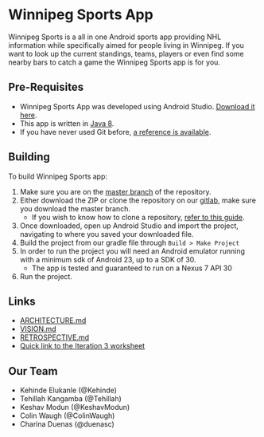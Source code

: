 # Winnipeg Sports App

Winnipeg Sports is a all in one Android sports app providing NHL information while specifically aimed for people living in Winnipeg. If you want to look up the current standings, teams, players or even find some nearby bars to catch a game the Winnipeg Sports app is for you.

## Pre-Requisites
* Winnipeg Sports App was developed using Android Studio. [Download it here](https://developer.android.com/studio).
* This app is written in [Java 8](https://www.oracle.com/java/technologies/javase/javase-jdk8-downloads.html).
* If you have never used Git before, [a reference is available](https://git-scm.com/docs/user-manual).

## Building

To build Winnipeg Sports app:
1. Make sure you are on the [master branch](https://code.cs.umanitoba.ca/3350-winter-2021-a03/winnipeg-sports-app-a03-group-6/-/tree/master) of the repository.
2. Either download the ZIP or clone the repository on our [gitlab](https://code.cs.umanitoba.ca/3350-winter-2021-a03/winnipeg-sports-app-a03-group-6), make sure you download the master branch.
    - If you wish to know how to clone a repository, [refer to this guide](https://git-scm.com/book/en/v2/Git-Basics-Getting-a-Git-Repository).
3. Once downloaded, open up Android Studio and import the project, navigating to where you saved your downloaded file.
4. Build the project from our gradle file through `Build > Make Project`
5. In order to run the project you will need an Android emulator running with a minimum sdk of Android 23, up to a SDK of 30.
    - The app is tested and guaranteed to run on a Nexus 7 API 30
6. Run the project.

## Links
* [ARCHITECTURE.md](https://code.cs.umanitoba.ca/3350-winter-2021-a03/winnipeg-sports-app-a03-group-6/-/blob/master/architecture.md)
* [VISION.md](https://code.cs.umanitoba.ca/3350-winter-2021-a03/winnipeg-sports-app-a03-group-6/-/blob/Develop/VISION.md)
* [RETROSPECTIVE.md](https://code.cs.umanitoba.ca/3350-winter-2021-a03/winnipeg-sports-app-a03-group-6/-/blob/Develop/retrospective.md)
* [Quick link to the Iteration 3 worksheet](https://code.cs.umanitoba.ca/3350-winter-2021-a03/winnipeg-sports-app-a03-group-6/-/blob/Develop/iteration_3_worksheet.md)

## Our Team
- Kehinde Elukanle (@Kehinde)
- Tehillah Kangamba (@Tehillah)
- Keshav Modun (@KeshavModun)
- Colin Waugh (@ColinWaugh)
- Charina Duenas (@duenasc)